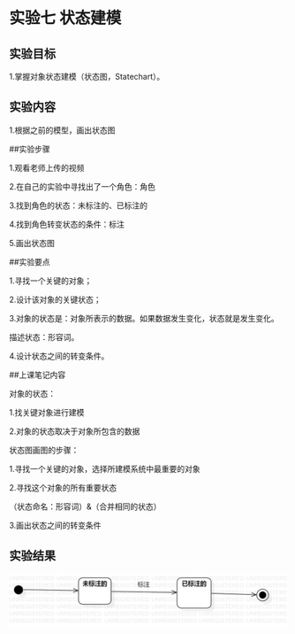 # 实验七 状态建模

## 实验目标

1.掌握对象状态建模（状态图，Statechart）。

## 实验内容

1.根据之前的模型，画出状态图

##实验步骤

1.观看老师上传的视频

2.在自己的实验中寻找出了一个角色：角色

3.找到角色的状态：未标注的、已标注的

4.找到角色转变状态的条件：标注

5.画出状态图

##实验要点

1.寻找一个关键的对象；

2.设计该对象的关键状态；

3.对象的状态是：对象所表示的数据。如果数据发生变化，状态就是发生变化。

描述状态：形容词。

4.设计状态之间的转变条件。

##上课笔记内容

对象的状态：

1.找关键对象进行建模

2.对象的状态取决于对象所包含的数据

状态图画图的步骤：

1.寻找一个关键的对象，选择所建模系统中最重要的对象

2.寻找这个对象的所有重要状态

（状态命名：形容词）&（合并相同的状态）

3.画出状态之间的转变条件

## 实验结果

![状态图](./character.jpg)
